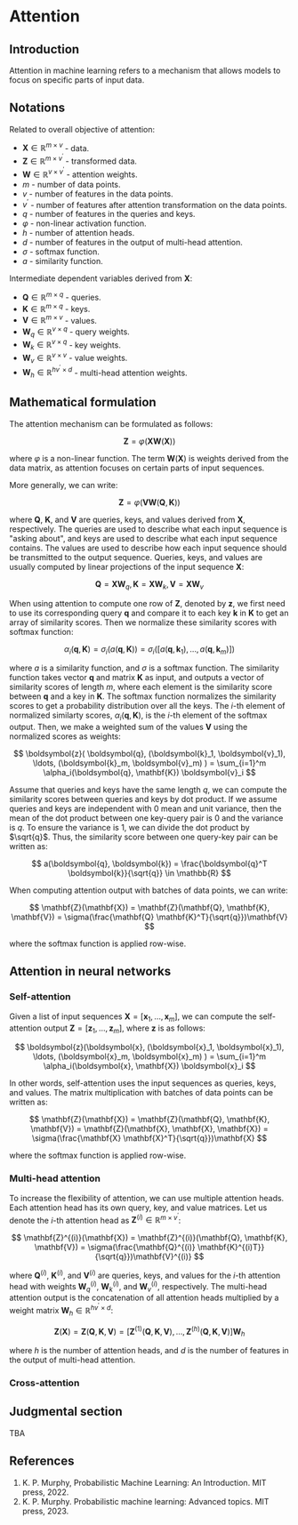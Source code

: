 # Attention

## Introduction

Attention in machine learning refers to a mechanism that allows models to focus on specific parts of input data.

## Notations

Related to overall objective of attention:

- $\mathbf{X} \in \mathbb{R}^{m \times v}$ -  data.
- $\mathbf{Z} \in \mathbb{R}^{m \times v^{\prime}}$ - transformed data.
- $\mathbf{W} \in \mathbb{R}^{v \times v^{\prime}}$ - attention weights.
- $m$ - number of data points.
- $v$ - number of features in the data points.
- $v^{\prime}$ - number of features after attention transformation on the data points.
- $q$ - number of features in the queries and keys.
- $\varphi$ - non-linear activation function.
- $h$ - number of attention heads.
- $d$ - number of features in the output of multi-head attention.
- $\sigma$ - softmax function.
- $a$ - similarity function.

Intermediate dependent variables derived from $\mathbf{X}$:

- $\mathbf{Q} \in \mathbb{R}^{m \times q}$ - queries.
- $\mathbf{K} \in \mathbb{R}^{m \times q}$ - keys.
- $\mathbf{V} \in \mathbb{R}^{m \times v}$ - values.
- $\mathbf{W}_q \in \mathbb{R}^{v \times q}$ - query weights.
- $\mathbf{W}_k \in \mathbb{R}^{v \times q}$ - key weights.
- $\mathbf{W}_v \in \mathbb{R}^{v \times v}$ - value weights.
- $\mathbf{W}_h \in \mathbb{R}^{hv^{\prime} \times d}$ - multi-head attention weights.

## Mathematical formulation

The attention mechanism can be formulated as follows:

$$
\mathbf{Z}=\varphi(\mathbf{XW}(\mathbf{X}))
$$

where $\varphi$ is a non-linear function. The term $\mathbf{W}(\mathbf{X})$ is weights derived from the data matrix, as attention focuses on certain parts of input sequences.

More generally, we can write:

$$
\mathbf{Z}=\varphi(\mathbf{V W}(\mathbf{Q}, \mathbf{K}))
$$

where $\mathbf{Q}$, $\mathbf{K}$, and $\mathbf{V}$ are queries, keys, and values derived from $\mathbf{X}$, respectively. The queries are used to describe what each input sequence is "asking about", and keys are used to describe what each input sequence contains. The values are used to describe how each input sequence should be transmitted to the output sequence. Queries, keys, and values are usually computed by linear projections of the input sequence $\mathbf{X}$:

$$
\mathbf{Q}=\mathbf{X}\mathbf{W}_q,
\mathbf{K}=\mathbf{X}\mathbf{W}_k,
\mathbf{V}=\mathbf{X}\mathbf{W}_v
$$

When using attention to compute one row of $\mathbf{Z}$, denoted by $\boldsymbol{z}$, we first need to use its corresponding query $\boldsymbol{q}$ and compare it to each key $\boldsymbol{k}$ in $\mathbf{K}$ to get an array of similarity scores. Then we normalize these similarity scores with softmax function:

$$
\alpha_i(\boldsymbol{q}, \mathbf{K}) = \sigma_i(a(\boldsymbol{q}, \mathbf{K})) = \sigma_i([a(\boldsymbol{q}, \boldsymbol{k}_1), \ldots, a(\boldsymbol{q}, \boldsymbol{k}_m)])
$$

where $a$ is a similarity function, and $\sigma$ is a softmax function. The similarity function takes vector $\boldsymbol{q}$ and matrix $\mathbf{K}$ as input, and outputs a vector of similarity scores of length $m$, where each element is the similarity score between $\boldsymbol{q}$ and a key in $\mathbf{K}$. The softmax function normalizes the similarity scores to get a probability distribution over all the keys. The $i$-th element of normalized similarty scores, $\alpha_i(\boldsymbol{q}, \mathbf{K})$, is the $i$-th element of the softmax output. Then, we make a weighted sum of the values $\mathbf{V}$ using the normalized scores as weights:

$$
\boldsymbol{z}(
  \boldsymbol{q}, (\boldsymbol{k}_1, \boldsymbol{v}_1),
  \ldots, (\boldsymbol{k}_m, \boldsymbol{v}_m)
) = \sum_{i=1}^m \alpha_i(\boldsymbol{q}, \mathbf{K}) \boldsymbol{v}_i
$$

Assume that queries and keys have the same length $q$, we can compute the similarity scores between queries and keys by dot product. If we assume queries and keys are independent with 0 mean and unit variance, then the mean of the dot product between one key-query pair is 0 and the variance is $q$. To ensure the variance is 1, we can divide the dot product by $\sqrt{q}$. Thus, the similarity score between one query-key pair can be written as:

$$
a(\boldsymbol{q}, \boldsymbol{k}) = \frac{\boldsymbol{q}^T \boldsymbol{k}}{\sqrt{q}} \in \mathbb{R}
$$

When computing attention output with batches of data points, we can write:

$$
\mathbf{Z}(\mathbf{X}) = \mathbf{Z}(\mathbf{Q}, \mathbf{K}, \mathbf{V}) = \sigma(\frac{\mathbf{Q} \mathbf{K}^T}{\sqrt{q}})\mathbf{V}
$$

where the softmax function is applied row-wise.

## Attention in neural networks

### Self-attention

Given a list of input sequences $\mathbf{X} = [\boldsymbol{x}_1, \ldots, \boldsymbol{x}_m]$, we can compute the self-attention output $\mathbf{Z} = [\boldsymbol{z}_1, \ldots, \boldsymbol{z}_m]$, where $\boldsymbol{z}$ is as follows:

$$
\boldsymbol{z}(\boldsymbol{x}, (\boldsymbol{x}_1, \boldsymbol{x}_1),
  \ldots, (\boldsymbol{x}_m, \boldsymbol{x}_m)
) = \sum_{i=1}^m \alpha_i(\boldsymbol{x}, \mathbf{X}) \boldsymbol{x}_i
$$

In other words, self-attention uses the input sequences as queries, keys, and values. The matrix multiplication with batches of data points can be written as:

$$
\mathbf{Z}(\mathbf{X}) = \mathbf{Z}(\mathbf{Q}, \mathbf{K}, \mathbf{V}) = \mathbf{Z}(\mathbf{X}, \mathbf{X}, \mathbf{X}) = \sigma(\frac{\mathbf{X} \mathbf{X}^T}{\sqrt{q}})\mathbf{X}
$$

where the softmax function is applied row-wise.

### Multi-head attention

To increase the flexibility of attention, we can use multiple attention heads. Each attention head has its own query, key, and value matrices. Let us denote the $i$-th attention head as $\mathbf{Z}^{(i)} \in \mathbb{R}^{m \times v^{\prime}}$:

$$
\mathbf{Z}^{(i)}(\mathbf{X}) = \mathbf{Z}^{(i)}(\mathbf{Q}, \mathbf{K}, \mathbf{V}) = \sigma(\frac{\mathbf{Q}^{(i)} \mathbf{K}^{(i)T}}{\sqrt{q}})\mathbf{V}^{(i)}
$$

where $\mathbf{Q}^{(i)}$, $\mathbf{K}^{(i)}$, and $\mathbf{V}^{(i)}$ are queries, keys, and values for the $i$-th attention head with weights $\mathbf{W}_q^{(i)}$, $\mathbf{W}_k^{(i)}$, and $\mathbf{W}_v^{(i)}$, respectively. The multi-head attention output is the concatenation of all attention heads multiplied by a weight matrix $\mathbf{W}_h \in \mathbb{R}^{hv^{\prime} \times d}$:

$$
\mathbf{Z}(\mathbf{X}) = \mathbf{Z}(\mathbf{Q}, \mathbf{K}, \mathbf{V}) = \left[ \mathbf{Z}^{(1)}(\mathbf{Q}, \mathbf{K}, \mathbf{V}), \ldots, \mathbf{Z}^{(h)}(\mathbf{Q}, \mathbf{K}, \mathbf{V}) \right]\mathbf{W}_h
$$

where $h$ is the number of attention heads, and $d$ is the number of features in the output of multi-head attention.

### Cross-attention

## Judgmental section

TBA

## References

1. K. P. Murphy, Probabilistic Machine Learning: An Introduction. MIT press, 2022.
1. K. P. Murphy. Probabilistic machine learning: Advanced topics. MIT press, 2023.
